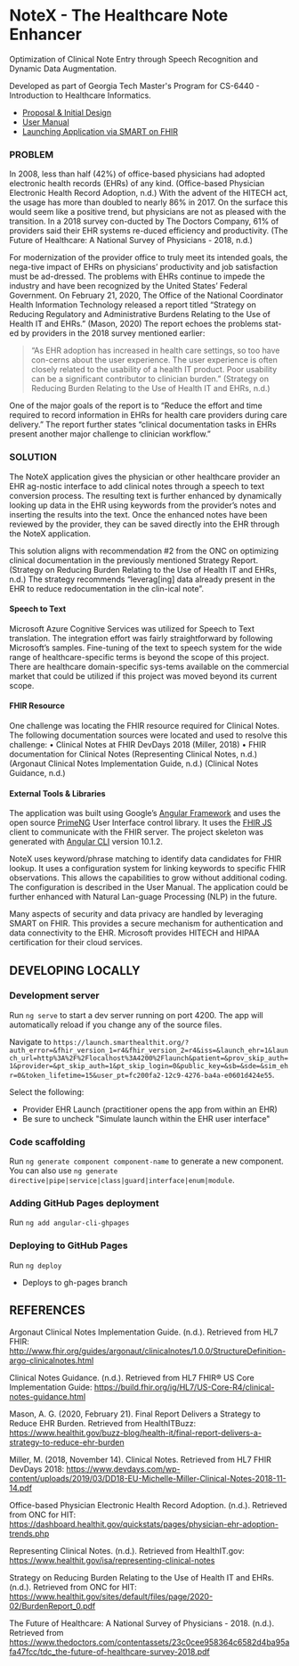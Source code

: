 # NoteX - The Healthcare Note Enhancer
Optimization of Clinical Note Entry through Speech Recognition and Dynamic Data Augmentation.

Developed as part of Georgia Tech Master's Program for CS-6440 - Introduction to Healthcare Informatics.
* [Proposal & Initial Design](https://github.com/dotnetpowered/NoteX/blob/main/docs/NoteX%20-%20Proposal.pdf)
* [User Manual](https://github.com/dotnetpowered/NoteX/blob/main/docs/NoteX%20-%20User%20Manual.pdf)
* [Launching Application via SMART on FHIR](https://launch.smarthealthit.org/?auth_error=&fhir_version_1=r4&fhir_version_2=r4&iss=&launch_ehr=1&launch_url=https%3A%2F%2Fdotnetpowered.github.io%2FNoteX%2Flaunch&patient=494743a2-fea5-4827-8f02-c2b91e4a4c9e&prov_skip_auth=1&prov_skip_login=1&provider=37881086-7b05-4b18-a279-08e331f50e9b&pt_skip_auth=1&pt_skip_login=0&public_key=&sb=&sde=&sim_ehr=0&token_lifetime=15&user_pt=494743a2-fea5-4827-8f02-c2b91e4a4c9e)

###	PROBLEM
In 2008, less than half (42%) of office-based physicians had adopted electronic health records (EHRs) of any kind. (Office-based Physician Electronic Health Record Adoption, n.d.)  With the advent of the HITECH act, the usage has more than doubled to nearly 86% in 2017.  On the surface this would seem like a positive trend, but physicians are not as pleased with the transition.  In a 2018 survey con-ducted by The Doctors Company, 61% of providers said their EHR systems re-duced efficiency and productivity. (The Future of Healthcare: A National Survey of Physicians - 2018, n.d.) 

For modernization of the provider office to truly meet its intended goals, the nega-tive impact of EHRs on physicians’ productivity and job satisfaction must be ad-dressed. The problems with EHRs continue to impede the industry and have been recognized by the United States’ Federal Government.  On February 21, 2020, The Office of the National Coordinator Health Information Technology released a report titled “Strategy on Reducing Regulatory and Administrative Burdens Relating to the Use of Health IT and EHRs.” (Mason, 2020)  The report echoes the problems stat-ed by providers in the 2018 survey mentioned earlier:

> “As EHR adoption has increased in health care settings, so too have con-cerns about the user experience. The user experience is often closely related to the usability of a health IT product. Poor usability can be a significant contributor to clinician burden.” (Strategy on Reducing Burden Relating to the Use of Health IT and EHRs, n.d.)

One of the major goals of the report is to “Reduce the effort and time required to record information in EHRs for health care providers during care delivery.”  The report further states “clinical documentation tasks in EHRs present another major challenge to clinician workflow.”

###	SOLUTION
The NoteX application gives the physician or other healthcare provider an EHR ag-nostic interface to add clinical notes through a speech to text conversion process.  The resulting text is further enhanced by dynamically looking up data in the EHR using keywords from the provider’s notes and inserting the results into the text.  Once the enhanced notes have been reviewed by the provider, they can be saved directly into the EHR through the NoteX application.

This solution aligns with recommendation #2 from the ONC on optimizing clinical documentation in the previously mentioned Strategy Report. (Strategy on Reducing Burden Relating to the Use of Health IT and EHRs, n.d.)  The strategy recommends “leverag[ing] data already present in the EHR to reduce redocumentation in the clin-ical note”.

#### **Speech to Text**
Microsoft Azure Cognitive Services was utilized for Speech to Text translation.  The integration effort was fairly straightforward by following Microsoft’s samples. Fine-tuning of the text to speech system for the wide range of healthcare-specific terms is beyond the scope of this project.  There are healthcare domain-specific sys-tems available on the commercial market that could be utilized if this project was moved beyond its current scope.
#### **FHIR Resource**
One challenge was locating the FHIR resource required for Clinical Notes.  The following documentation sources were located and used to resolve this challenge:
•	Clinical Notes at FHIR DevDays 2018 (Miller, 2018)
•	FHIR documentation for Clinical Notes (Representing Clinical Notes, n.d.) (Argonaut Clinical Notes Implementation Guide, n.d.) (Clinical Notes Guidance, n.d.)
#### **External Tools & Libraries**
The application was built using Google’s [Angular Framework](https://angular.io) and uses the open source [PrimeNG](https://www.primefaces.org/primeng/) User Interface control library.  It uses the [FHIR JS](https://github.com/FHIR/fhir.js/) client to communicate with the FHIR server. The project skeleton was generated with [Angular CLI](https://github.com/angular/angular-cli) version 10.1.2.

NoteX uses keyword/phrase matching to identify data candidates for FHIR lookup.  It uses a configuration system for linking keywords to specific FHIR observations.  This allows the capabilities to grow without additional coding.  The configuration is described in the User Manual. The application could be further enhanced with Natural Lan-guage Processing (NLP) in the future.

Many aspects of security and data privacy are handled by leveraging SMART on FHIR.  This provides a secure mechanism for authentication and data connectivity to the EHR.  Microsoft provides HITECH and HIPAA certification for their cloud services.

## DEVELOPING LOCALLY

### Development server

Run `ng serve` to start a dev server running on port 4200. The app will automatically reload if you change any of the source files.

Navigate to `https://launch.smarthealthit.org/?auth_error=&fhir_version_1=r4&fhir_version_2=r4&iss=&launch_ehr=1&launch_url=http%3A%2F%2Flocalhost%3A4200%2Flaunch&patient=&prov_skip_auth=1&provider=&pt_skip_auth=1&pt_skip_login=0&public_key=&sb=&sde=&sim_ehr=0&token_lifetime=15&user_pt=fc200fa2-12c9-4276-ba4a-e0601d424e55`.

Select the following:
* Provider EHR Launch (practitioner opens the app from within an EHR)
* Be sure to uncheck "Simulate launch within the EHR user interface"

### Code scaffolding

Run `ng generate component component-name` to generate a new component. You can also use `ng generate directive|pipe|service|class|guard|interface|enum|module`.

### Adding GitHub Pages deployment

Run `ng add angular-cli-ghpages`

### Deploying to GitHub Pages

Run `ng deploy`
* Deploys to gh-pages branch


## REFERENCES
Argonaut Clinical Notes Implementation Guide. (n.d.). Retrieved from HL7 FHIR: http://www.fhir.org/guides/argonaut/clinicalnotes/1.0.0/StructureDefinition-argo-clinicalnotes.html

Clinical Notes Guidance. (n.d.). Retrieved from HL7 FHIR® US Core Implementation Guide: https://build.fhir.org/ig/HL7/US-Core-R4/clinical-notes-guidance.html

Mason, A. G. (2020, February 21). Final Report Delivers a Strategy to Reduce EHR Burden. Retrieved from HealthITBuzz: https://www.healthit.gov/buzz-blog/health-it/final-report-delivers-a-strategy-to-reduce-ehr-burden

Miller, M. (2018, November 14). Clinical Notes. Retrieved from HL7 FHIR DevDays 2018: https://www.devdays.com/wp-content/uploads/2019/03/DD18-EU-Michelle-Miller-Clinical-Notes-2018-11-14.pdf

Office-based Physician Electronic Health Record Adoption. (n.d.). Retrieved from ONC for HIT: https://dashboard.healthit.gov/quickstats/pages/physician-ehr-adoption-trends.php

Representing Clinical Notes. (n.d.). Retrieved from HealthIT.gov: https://www.healthit.gov/isa/representing-clinical-notes

Strategy on Reducing Burden Relating to the Use of Health IT and EHRs. (n.d.). Retrieved from ONC for HIT: https://www.healthit.gov/sites/default/files/page/2020-02/BurdenReport_0.pdf

The Future of Healthcare: A National Survey of Physicians - 2018. (n.d.). Retrieved from https://www.thedoctors.com/contentassets/23c0cee958364c6582d4ba95afa47fcc/tdc_the-future-of-healthcare-survey-2018.pdf
